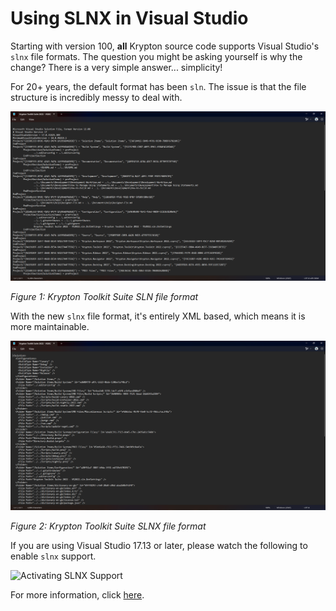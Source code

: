 # Using SLNX in Visual Studio

Starting with version 100, **all** Krypton source code supports Visual Studio's `slnx` file formats. The question you might be asking yourself is why the change? There is a very simple answer... simplicity!

For 20+ years, the default format has been `sln`. The issue is that the file structure is incredibly messy to deal with.

![Krypton Toolkit Suite SLN](Images/Krypton%20Toolkit%20Suite%20SLN.png)

*Figure 1: Krypton Toolkit Suite SLN file format*

With the new `slnx` file format, it's entirely XML based, which means it is more maintainable.

![Krypton Toolkit Suite SLNX](Images/Krypton%20Toolkit%20Suite%20SLNX.png)

*Figure 2: Krypton Toolkit Suite SLNX file format*

If you are using Visual Studio 17.13 or later, please watch the following to enable `slnx` support.

![Activating SLNX Support](https://github.com/Krypton-Suite/Documentation/blob/main/Assets/Miscellaneous/Activating%20SLNX%20Support.gif?raw=true)

For more information, click [here](https://devblogs.microsoft.com/visualstudio/new-simpler-solution-file-format/).